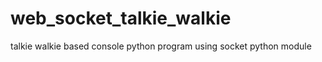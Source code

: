 # web_socket_talkie_walkie
talkie walkie based console python  program using  socket python module 
